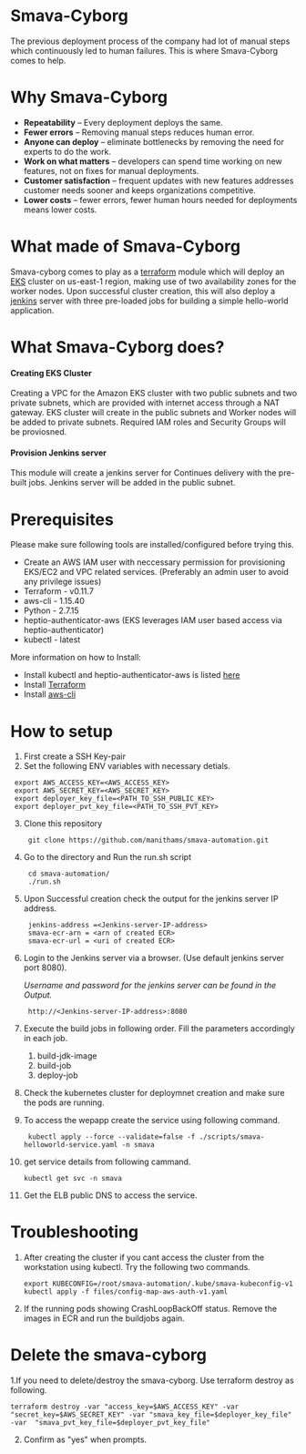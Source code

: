 # Smava-Cyborg

The previous deployment process of the company had lot of manual steps which continuously led to human failures. This is where Smava-Cyborg comes to help.

# Why Smava-Cyborg
* **Repeatability** – Every deployment deploys the same.
* **Fewer errors** – Removing manual steps reduces human error.
* **Anyone can deploy** – eliminate bottlenecks by removing the need for experts to do the work.
* **Work on what matters** – developers can spend time working on new features, not on fixes for manual deployments.
* **Customer satisfaction** – frequent updates with new features addresses customer needs sooner and keeps organizations competitive.
* **Lower costs** – fewer errors, fewer human hours needed for deployments means lower costs.

# What made of Smava-Cyborg
Smava-cyborg comes to play as a [terraform](https://www.terraform.io/intro/index.html) module which will deploy an [EKS](https://docs.aws.amazon.com/eks/latest/userguide/what-is-eks.html) cluster on us-east-1 region, making use of two availability zones for the worker nodes.
Upon successful cluster creation, this will also deploy a [jenkins](https://jenkins.io/doc/) server with three pre-loaded jobs for building a simple hello-world application.

# What Smava-Cyborg does?
#### Creating EKS Cluster 
Creating a VPC for the Amazon EKS cluster with two public subnets and two private subnets, which are provided with internet access through a NAT gateway. EKS cluster will create in the public subnets and Worker nodes will be added to private subnets.
Required IAM roles and Security Groups will be proviosned. 
#### Provision Jenkins server
This module will create a jenkins server for Continues delivery with the pre-built jobs. Jenkins server will be added in the public subnet.

# Prerequisites 
Please make sure following tools are installed/configured before trying this.
* Create an AWS IAM user with neccessary permission for provisioning EKS/EC2 and VPC related services. (Preferably an admin user to avoid any privilege issues)
* Terraform - v0.11.7
* aws-cli - 1.15.40 
* Python - 2.7.15
* heptio-authenticator-aws (EKS leverages IAM user based access via heptio-authenticator)
* kubectl - latest

More information on how to Install:
* Install kubectl and heptio-authenticator-aws is listed [here](https://docs.aws.amazon.com/eks/latest/userguide/getting-started.html)
* Install [Terraform](https://www.terraform.io/intro/getting-started/install.html)
* Install [aws-cli](https://docs.aws.amazon.com/cli/latest/userguide/awscli-install-linux.html#awscli-install-linux-pip)

# How to setup

 1. First create a SSH Key-pair
 2. Set the following ENV variables with necessary detials.
   ```
    export AWS_ACCESS_KEY=<AWS_ACCESS_KEY>
    export AWS_SECRET_KEY=<AWS_SECRET_KEY>
    export deployer_key_file=<PATH_TO_SSH_PUBLIC_KEY>
    export deployer_pvt_key_file=<PATH_TO_SSH_PVT_KEY>
   ```
 3. Clone this repository
    ```
     git clone https://github.com/manithams/smava-automation.git
    ```
 4. Go to the directory and Run the run.sh script
    ```
     cd smava-automation/
     ./run.sh
    ```
 5. Upon Successful creation check the output for the jenkins server IP address.
    ```
     jenkins-address =<Jenkins-server-IP-address>
     smava-ecr-arn = <arn of created ECR>
     smava-ecr-url = <uri of created ECR>
    ```
 6. Login to the Jenkins server via a browser. (Use default jenkins server port 8080).
 
      *Username and password for the jenkins server can be found in the Output.*
    ```
     http://<Jenkins-server-IP-address>:8080
    ```
 7. Execute the build jobs in following order. Fill the parameters accordingly in each job.
      1. build-jdk-image       
      2. build-job
      3. deploy-job
 
 8. Check the kubernetes cluster for deploymnet creation and make sure the pods are running.
 9. To access the wepapp create the service using following command.
    ```
     kubectl apply --force --validate=false -f ./scripts/smava-helloworld-service.yaml -n smava
    ```
 10. get service details from following cammand.
     ```
     kubectl get svc -n smava
     ```
 11. Get the ELB public DNS to access the service.
 
 # Troubleshooting
 1. After creating the cluster if you cant access the cluster from the workstation using kubectl. Try the following two commands.
    ```
    export KUBECONFIG=/root/smava-automation/.kube/smava-kubeconfig-v1
    kubectl apply -f files/config-map-aws-auth-v1.yaml
    ```
 2. If the running pods showing CrashLoopBackOff status. Remove the images in ECR and run the buildjobs again. 
 
 # Delete the smava-cyborg
 1.If you need to delete/destroy the smava-cyborg. Use terraform destroy as following.
   ```
  terraform destroy -var "access_key=$AWS_ACCESS_KEY" -var "secret_key=$AWS_SECRET_KEY" -var "smava_key_file=$deployer_key_file" -var  "smava_pvt_key_file=$deployer_pvt_key_file"
   ```
 2. Confirm as "yes" when prompts. 
